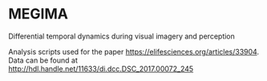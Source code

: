 # MEGIMA
Differential temporal dynamics during visual imagery and perception

Analysis scripts used for the paper https://elifesciences.org/articles/33904. 
Data can be found at http://hdl.handle.net/11633/di.dcc.DSC_2017.00072_245
